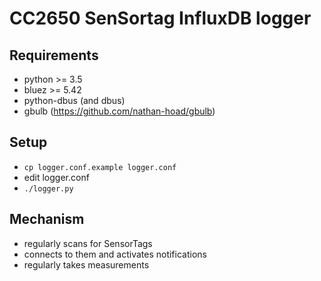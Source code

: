# CC2650 SenSortag InfluxDB logger


## Requirements

* python >= 3.5
* bluez >= 5.42
* python-dbus (and dbus)
* gbulb (https://github.com/nathan-hoad/gbulb)

## Setup

* `cp logger.conf.example logger.conf`
* edit logger.conf
* `./logger.py`

## Mechanism

* regularly scans for SensorTags
* connects to them and activates notifications
* regularly takes measurements
